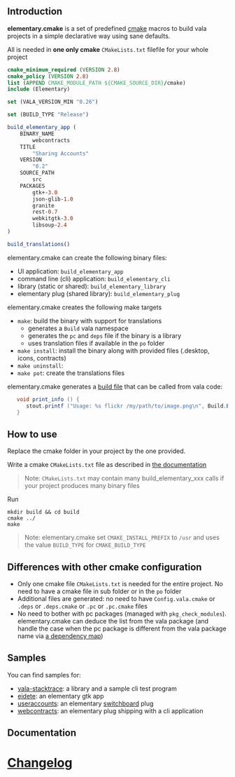 ## Introduction
**elementary.cmake** is a set of predefined [cmake](http://cmake.org/) macros to build vala projects in a simple declarative way using sane defaults.

All is needed in **one only cmake** `CMakeLists.txt` filefile for your whole project

```cmake
cmake_minimum_required (VERSION 2.8)
cmake_policy (VERSION 2.8)
list (APPEND CMAKE_MODULE_PATH ${CMAKE_SOURCE_DIR}/cmake)
include (Elementary)

set (VALA_VERSION_MIN "0.26")

set (BUILD_TYPE "Release")

build_elementary_app (
    BINARY_NAME
        webcontracts
    TITLE
        "Sharing Accounts"
    VERSION
        "0.2"
    SOURCE_PATH
        src
    PACKAGES
        gtk+-3.0
        json-glib-1.0
        granite
        rest-0.7
        webkitgtk-3.0
        libsoup-2.4
)

build_translations()
```

elementary.cmake can create the following binary files: 
   - UI application: `build_elementary_app`
   - command line (cli) application: `build_elementary_cli`
   - library (static or shared): `build_elementary_library`
   - elementary plug (shared library): `build_elementary_plug`

elementary.cmake creates the following make targets
   - `make`: build the binary with support for translations
       - generates a `Build` vala namespace   
       - generates the `pc` and `deps` file if the binary is a library 
       - uses translation files if available in the `po` folder
   - `make install`: install the binary along with provided files (.desktop, icons, contracts)
   - `make uninstall`:
   - `make pot`: create the translations files

elementary.cmake generates a [build file](docs/build.md) that can be called from vala code:  
```java
   void print_info () {
      stout.printf ("Usage: %s flickr /my/path/to/image.png\n", Build.BINARY_NAME);
   }
```

## How to use

Replace the cmake folder in your project by the one provided.

Write a cmake `CMakeLists.txt` file as described in [the documentation](docs/doc.md)

> Note: `CMakeLists.txt` may contain many build_elementary_xxx calls if your project produces many binary files

Run 
```
mkdir build && cd build
cmake ../ 
make
```

> Note: elementary.cmake set `CMAKE_INSTALL_PREFIX` to `/usr` and uses the value `BUILD_TYPE` for `CMAKE_BUILD_TYPE`

## Differences with other cmake configuration
- Only one cmake file `CMakeLists.txt` is needed for the entire project. No need to have a cmake file in sub folder or in the `po` folder
-  Additional files are generated: no need to have `Config.vala.cmake` or `.deps` or `.deps.cmake` or `.pc` or `.pc.cmake` files
-  No need to bother with pc packages (managed with `pkg_check_modules`). elementary.cmake can deduce the list from the vala package (and handle the case when the pc package is different from the vala package name via [a dependency map](docs/dependencies.md))  

## Samples

You can find samples for: 
  - [vala-stacktrace][1]: a library and a sample cli test program
  - [eidete][2]: an elementary gtk app
  - [useraccounts][4]: an elementary [switchboard][3] plug 
  - [webcontracts][5]: an elementary plug shipping with a cli application 

[1]: https://github.com/PerfectCarl/vala-stacktrace
[2]: https://code.launchpad.net/~name-is-carl/eidete/use-elementary.cmake
[3]: https://launchpad.net/switchboard
[4]: https://code.launchpad.net/~name-is-carlswitchboard-plug-useraccounts/use-elementary.cmake
[5]: https://code.launchpad.net/~elementary-apps/webcontracts/fix-for-freya


## Documentation 

# [Changelog](CHANGELOG.md)
